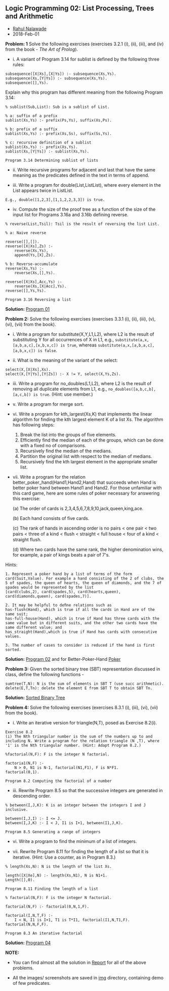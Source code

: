 ## Logic Programming 02: List Processing, Trees and Arithmetic

- [Rahul Nalawade](https://github.com/rahul1947)
- 2018-Feb-01 

**Problem: 1** Solve the following exercises (exercises 3.2.1 (i), (ii), (iii), and (iv) from the book - *The Art of Prolog*).

- i. A variant of Program 3.14 for sublist is defined by the following three rules: 
```
subsequence([X|Xs],[X|Ys]) :-­ subsequence(Xs,Ys). 
subsequence(Xs,[Y|Ys]) :­- subsequence(Xs,Ys). 
subsequence([],Ys). 
```
Explain why this program has different meaning from the following Program 3.14: 
```
% sublist(Sub,List): Sub is a sublist of List.

% a: suffix of a prefix
sublist(Xs,Ys) :- prefix(Ps,Ys), suffix(Xs,Ps).

% b: prefix of a suffix 
sublist(Xs,Ys) :- prefix(Xs,Ss), suffix(Ss,Ys).

% c: recursive definition of a sublist
sublist(Xs,Ys) :- prefix(Xs,Ys).
sublist(Xs,[Y|Ys]) :- sublist(Xs,Ys).

Program 3.14 Determining sublist of lists
```

- ii. Write recursive programs for adjacent and last that have the same meaning as the predicates defined in the text in terms of append. 

- iii. Write a program for double(List,ListList), where every element in the List appears twice in ListList. 

`E.g., double([1,2,3],[1,1,2,2,3,3]) is true.`

- iv. Compute the size of the proof tree as a function of the size of the input list for Programs 3.16a and 3.16b defining reverse. 
```
% reverse(List,Tsil): Tsil is the result of reversing the list List.

% a: Naive reverse

reverse([],[]).
reverse([X|Xs],Zs) :- 
	reverse(Xs,Ys), 
	append(Ys,[X],Zs).

% b: Reverse-accumulate
reverse(Xs,Ys) :- 
	reverse(Xs,[],Ys).

reverse([X|Xs],Acc,Ys) :- 
	reverse(Xs,[X|Acc],Ys).
reverse([],Ys,Ys).

Program 3.16 Reversing a list
```

**Solution:** [Program 01](https://github.com/rahul1947/Logic-Programming/blob/master/LP02-List-Processing-Trees-and-Arithmetic/a02q01.pl)

**Problem 2:** Solve the following exercises (exercises 3.3.1 (i), (ii), (iii), (v), (vi), (vii) from the book).

- i. Write a program for substitute(X,Y,L1,L2), where L2 is the result of substituting Y for all occurrences of X in L1, e.g.,
`substitute(a,x,[a,b,a,c],[x,b,x,c]) is true`, whereas `substitute(a,x,[a,b,a,c],[a,b,x,c]) is false`.

- ii. What is the meaning of the variant of the select: 
```
select(X,[X|Xs],Xs).
select(X,[Y|Ys],[Y|Zs]) :- X != Y, select(X,Ys,Zs).
```

- iii. Write a program for no_doubles(L1,L2), where L2 is the result of removing all duplicate elements from L1, e.g.,
`no_doubles([a,b,c,b],[a,c,b]) is true`. (Hint: use member.)

- v. Write a program for merge sort.

- vi. Write a program for kth_largest(Xs,K) that implements the linear algorithm for finding the kth largest element K of a list Xs. The algorithm has following steps:

   1. Break the list into the groups of five elements. 
   2. Efficiently find the median of each of the groups, which can be done with a fixed no of comparisons.
   3. Recursively find the median of the medians.
   4. Partition the original list with respect to the median of medians.
   5. Recursively find the kth largest element in the appropriate smaller list.

- vii. Write a program for the relation better_poker_hand(Hand1,Hand2,Hand) that succeeds when Hand is better poker hand between Hand1 and Hand2. For those unfamiliar with this card game, here are some rules of poker necessary for answering this exercise:

	(a) The order of cards is 2,3,4,5,6,7,8,9,10,jack,queen,king,ace.

	(b) Each hand consists of five cards.

	(c) The rank of hands in ascending order is no pairs < one pair < two pairs < three of a kind < ﬂush < straight < full house < four of a kind < straight flush.

	(d) Where two cards have the same rank, the higher denomination wins, for example, a pair of kings beats a pair of 7's.

Hints: 

	1. Represent a poker hand by a list of terms of the form card(Suit,Value). For example a hand consisting of the 2 of clubs, the 5 of spades, the queen of hearts, the queen of diamonds, and the 7 of spades would be represented by the list 
	[card(clubs,2), card(spades,5), card(hearts,queen), card(diamonds,queen), card(spades,7)]. 
	
	2. It may be helpful to deﬁne relations such as 
	has-flush(Hand), which is true if all the cards in Hand are of the same suit; 
	has-full-house(Hand), which is true if Hand has three cards with the same value but in different suits, and the other two cards have the same different value; and 
	has_straight(Hand),which is true if Hand has cards with consecutive values.  
	
	3. The number of cases to consider is reduced if the hand is first sorted.

**Solution:** [Program 02](https://github.com/rahul1947/Logic-Programming/blob/master/LP02-List-Processing-Trees-and-Arithmetic/a02q02.pl) and for Better-Poker-Hand [Poker](https://github.com/rahul1947/Logic-Programming/blob/master/LP02-List-Processing-Trees-and-Arithmetic/pokerA2.pl)


**Problem 3:** Given the sorted binary tree (SBT) representation discussed in class, define the following functions - 
```
sumtree(T,N): N is the sum of elements in SBT T (use succ arithmetic).
delete(E,T,Tn): delete the element E from SBT T to obtain SBT Tn.
```

**Solution:** [Sorted Binary Tree](https://github.com/rahul1947/Logic-Programming/blob/master/LP02-List-Processing-Trees-and-Arithmetic/a02q03.pl)


**Problem 4:** Solve the following exercises (exercises 8.3.1 (i), (iii), (vi), (vii) from the book).

- i. Write an iterative version for triangle(N,T), posed as Exercise 8.2(i).
```
Exercise 8.2
(i) The Nth triangular number is the sum of the numbers up to and including N. Write a program for the relation triangle (N ,T), where '1' is the Nth triangular number. (Hint: Adapt Program 8.2.)

%factorial(N,F): F is the integer N factorial.

factoria1(N,F) :-
	N > 0, N1 is N-1, factorial(N1,F1), F is N*F1.
factorial(0,1). 

Program 8.2 Computing the factorial of a number 
```

- iii. Rewrite Program 8.5 so that the successive integers are generated in descending order.
```
% between(I,J,K): K is an integer between the integers I and J inclusive.

between(I,J,I) :- I <= J.
between(I,J,K) :- I < J, I1 is I+1, between(I1,J,K).

Program 8.5 Generating a range of integers
```

- vi. Write a program to find the minimum of a list of integers.

- vii. Rewrite Program 8.11 for ﬁnding the length of a list so that it is iterative. (Hint: Use a counter, as in Program 8.3.)
```
% length(Xs,N): N is the length of the list Xs. 

length([X|Xe],N) :- length(Xs,N1), N is N1+1.
Length([],0).

Program 8.11 Finding the length of a list

% factorial(N,F): F is the integer N factorial.

factorial(N,F) :- factorial(0,N,1,F).

factorial(I,N,T,F) :- 
	I < N, I1 is I+1, T1 is T*I1, factorial(I1,N,T1,F).
factorial(N,N,F,F).

Program 8.3 An iterative factorial
```

**Solution:** [Program 04](https://github.com/rahul1947/Logic-Programming/blob/master/LP02-List-Processing-Trees-and-Arithmetic/a02q04.pl)


**NOTE:**
- You can find almost all the solution in [Report](https://github.com/rahul1947/Logic-Programming/blob/master/LP02-List-Processing-Trees-and-Arithmetic/CS6374-HW03-rsn170330.pdf) for all of the above problems. 

- All the images/ screenshots are saved in [img](https://github.com/rahul1947/Logic-Programming/tree/master/LP02-List-Processing-Trees-and-Arithmetic/img) directory, containing demo of few predicates.
